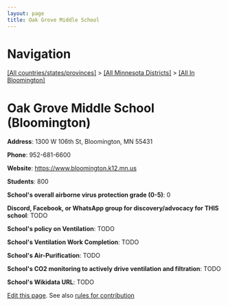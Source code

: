 ```yaml
---
layout: page
title: Oak Grove Middle School
---
```

# Navigation

[[All countries/states/provinces]](../../..) > [[All Minnesota Districts]](../..) > [[All In Bloomington]](..)

# Oak Grove Middle School (Bloomington)

**Address**: 1300 W 106th St, Bloomington, MN 55431

**Phone**: 952-681-6600

**Website**: <https://www.bloomington.k12.mn.us>

**Students**: 800

**School's overall airborne virus protection grade (0-5)**: 0

**Discord, Facebook, or WhatsApp group for discovery/advocacy for THIS school**: TODO

**School's policy on Ventilation**: TODO

**School's Ventilation Work Completion**: TODO

**School's Air-Purification**: TODO

**School's CO2 monitoring to actively drive ventilation and filtration**: TODO

**School's Wikidata URL**: TODO


[Edit this page](https://github.com/ventilate-schools/MN/edit/main/./Bloomington/Oak_Grove_Middle_School.md). See also [rules for contribution](../../../contribution-rules/)